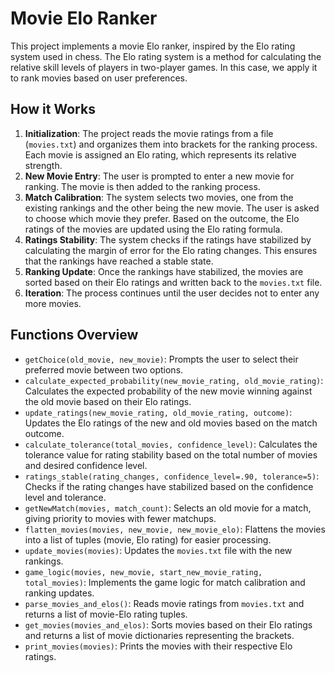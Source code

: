 # Movie Elo Ranker

This project implements a movie Elo ranker, inspired by the Elo rating system used in chess. The Elo rating system is a method for calculating the relative skill levels of players in two-player games. In this case, we apply it to rank movies based on user preferences.

## How it Works

1. **Initialization**: The project reads the movie ratings from a file (`movies.txt`) and organizes them into brackets for the ranking process. Each movie is assigned an Elo rating, which represents its relative strength.
2. **New Movie Entry**: The user is prompted to enter a new movie for ranking. The movie is then added to the ranking process.
3. **Match Calibration**: The system selects two movies, one from the existing rankings and the other being the new movie. The user is asked to choose which movie they prefer. Based on the outcome, the Elo ratings of the movies are updated using the Elo rating formula.
4. **Ratings Stability**: The system checks if the ratings have stabilized by calculating the margin of error for the Elo rating changes. This ensures that the rankings have reached a stable state.
5. **Ranking Update**: Once the rankings have stabilized, the movies are sorted based on their Elo ratings and written back to the `movies.txt` file.
6. **Iteration**: The process continues until the user decides not to enter any more movies.

## Functions Overview

- `getChoice(old_movie, new_movie)`: Prompts the user to select their preferred movie between two options.
- `calculate_expected_probability(new_movie_rating, old_movie_rating)`: Calculates the expected probability of the new movie winning against the old movie based on their Elo ratings.
- `update_ratings(new_movie_rating, old_movie_rating, outcome)`: Updates the Elo ratings of the new and old movies based on the match outcome.
- `calculate_tolerance(total_movies, confidence_level)`: Calculates the tolerance value for rating stability based on the total number of movies and desired confidence level.
- `ratings_stable(rating_changes, confidence_level=.90, tolerance=5)`: Checks if the rating changes have stabilized based on the confidence level and tolerance.
- `getNewMatch(movies, match_count)`: Selects an old movie for a match, giving priority to movies with fewer matchups.
- `flatten_movies(movies, new_movie, new_movie_elo)`: Flattens the movies into a list of tuples (movie, Elo rating) for easier processing.
- `update_movies(movies)`: Updates the `movies.txt` file with the new rankings.
- `game_logic(movies, new_movie, start_new_movie_rating, total_movies)`: Implements the game logic for match calibration and ranking updates.
- `parse_movies_and_elos()`: Reads movie ratings from `movies.txt` and returns a list of movie-Elo rating tuples.
- `get_movies(movies_and_elos)`: Sorts movies based on their Elo ratings and returns a list of movie dictionaries representing the brackets.
- `print_movies(movies)`: Prints the movies with their respective Elo ratings.

